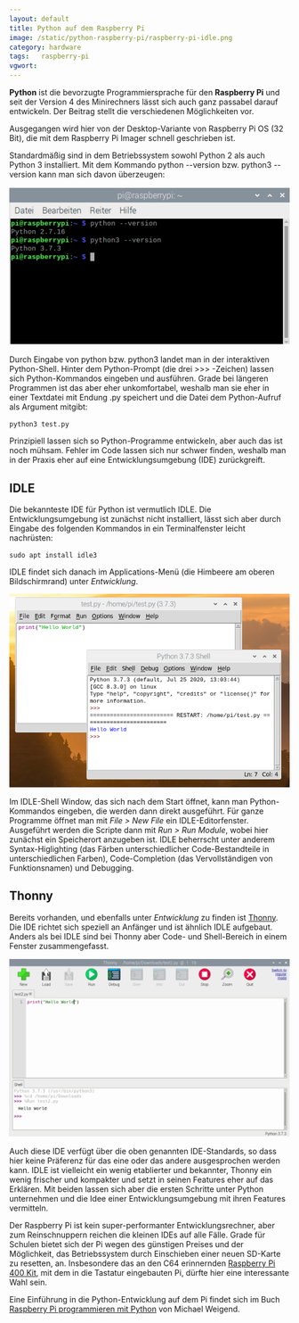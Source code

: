 ```yaml
---
layout: default
title: Python auf dem Raspberry Pi
image: /static/python-raspberry-pi/raspberry-pi-idle.png
category: hardware
tags:	raspberry-pi
vgwort:
---
```


**Python** ist die bevorzugte Programmiersprache für den **Raspberry Pi** und seit der Version 4 des Minirechners lässt sich auch ganz passabel darauf entwickeln. Der Beitrag stellt die verschiedenen Möglichkeiten vor.

Ausgegangen wird hier von der Desktop-Variante von Raspberry Pi OS (32 Bit), die mit dem Raspberry Pi Imager schnell geschrieben ist.

Standardmäßig sind in dem Betriebssystem sowohl Python 2 als auch Python 3 installiert. Mit dem Kommando python --version bzw. python3 --version kann man sich davon überzeugen:

<img src="/static/python-raspberry-pi/python-versionen.png" alt="Python 2 und 3 auf dem Raspberry Pi" class="img-fluid">

Durch Eingabe von python bzw. python3 landet man in der interaktiven Python-Shell. Hinter dem Python-Prompt (die drei >>> -Zeichen) lassen sich Python-Kommandos eingeben und ausführen. Grade bei längeren Programmen ist das aber eher unkomfortabel, weshalb man sie eher in einer Textdatei mit Endung .py speichert und die Datei dem Python-Aufruf als Argument mitgibt:

    python3 test.py

Prinzipiell lassen sich so Python-Programme entwickeln, aber auch das ist noch mühsam. Fehler im Code lassen sich nur schwer finden, weshalb man in der Praxis eher auf eine Entwicklungsumgebung (IDE) zurückgreift.

## IDLE
Die bekannteste IDE für Python ist vermutlich IDLE. Die Entwicklungsumgebung ist zunächst nicht installiert, lässt sich aber durch Eingabe des folgenden Kommandos in ein Terminalfenster leicht nachrüsten:

    sudo apt install idle3

IDLE findet sich danach im Applications-Menü (die Himbeere am oberen Bildschirmrand) unter *Entwicklung*.

<img src="/static/python-raspberry-pi/raspberry-pi-idle.png" alt="IDLE auf dem Raspberry Pi" class="img-fluid">

Im IDLE-Shell Window, das sich nach dem Start öffnet, kann man Python-Kommandos eingeben, die werden dann direkt ausgeführt. Für ganze Programme öffnet man mit _File > New File_ ein IDLE-Editorfenster. Ausgeführt werden die Scripte dann mit  _Run > Run Module_, wobei hier zunächst ein Speicherort anzugeben ist. IDLE beherrscht unter anderem Syntax-Higlighting (das Färben unterschiedlicher Code-Bestandteile in unterschiedlichen Farben), Code-Completion (das Vervollständigen von Funktionsnamen) und Debugging.

## Thonny
Bereits vorhanden, und ebenfalls unter *Entwicklung* zu finden ist [Thonny](https://thonny.org/). Die IDE richtet sich speziell an Anfänger und ist ähnlich IDLE aufgebaut. Anders als bei IDLE sind bei Thonny aber Code- und Shell-Bereich in einem Fenster zusammengefasst.

<img src="/static\python-raspberry-pi\raspberry-pi-thonny.png" alt="Thonny auf dem Raspberry Pi" class="img-fluid">

Auch diese IDE verfügt über die oben genannten IDE-Standards, so dass hier keine Präferenz für das eine oder das andere ausgesprochen werden kann. IDLE ist vielleicht ein wenig etablierter und bekannter, Thonny ein wenig frischer und kompakter und setzt in seinen Features eher auf das Erklären. Mit beiden lassen sich aber die ersten Schritte unter Python unternehmen und die Idee einer Entwicklungsumgebung mit ihren Features vermitteln.



Der Raspberry Pi ist kein super-performanter Entwicklungsrechner, aber zum Reinschnuppern reichen die kleinen IDEs auf alle Fälle. Grade für Schulen bietet sich der Pi wegen des günstigen Preises und der Möglichkeit, das Betriebssystem durch Einschieben einer neuen SD-Karte zu resetten, an. Insbesondere das an den C64 erinnernden [Raspberry Pi 400 Kit](https://amzn.to/314BnrL), mit dem in die Tastatur eingebauten Pi, dürfte hier eine interessante Wahl sein.

Eine Einführung in die Python-Entwicklung auf dem Pi findet sich im Buch [Raspberry Pi programmieren mit Python](https://amzn.to/2Qor0NB) von Michael Weigend.
